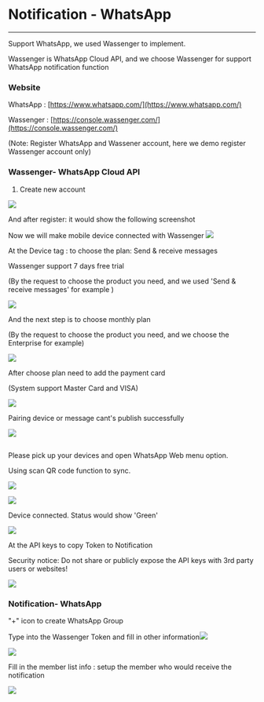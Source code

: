# Notification - WhatsApp

---

Support WhatsApp, we used Wassenger to implement.

Wassenger is WhatsApp Cloud API, and we choose Wassenger for support WhatsApp notification function

### Website

WhatsApp : [https://www.whatsapp.com/](https://www.whatsapp.com/)

Wassenger : [https://console.wassenger.com/](https://console.wassenger.com/)

\(Note: Register WhatsApp and Wassener account, here we demo register Wassenger account only\)

### Wassenger- WhatsApp Cloud API

1. Create new account

![](/assets/createnewaccount.png)

And after register: it would show the following screenshot

Now we will make mobile device connected with Wassenger   ![](/assets/Device_authorization1.png)

At the Device tag : to choose the plan: Send & receive messages

Wassenger support 7 days free trial

\(By the request to choose the product you need, and we used 'Send & receive messages'  for example \)

![](/assets/pickuptheproduct.png)

And the next step is to choose monthly plan

\(By the request to choose the product you need, and we choose the Enterprise for example\)

![](/assets/monthlyplan.png)

After choose plan need to add the payment card

\(System support Master Card and VISA\)

![](/assets/addpaymentcard.png)

Pairing device or message cant's publish successfully

![](/assets/Devicepairing.png)

## 

Please pick up your devices and open WhatsApp Web menu option.

Using scan QR code function to sync.

![](/assets/QRcode.png)

![](/assets/deviceauthority1.png)

Device connected. Status would show 'Green'

![](/assets/device_status.png)

At the API keys to copy Token to Notification

Security notice: Do not share or publicly expose the API keys with 3rd party users or websites!

![](/assets/API_key.png)

### Notification- WhatsApp

"+" icon to create WhatsApp Group

Type into the Wassenger Token and fill in other information![](/assets/notification2.png)

![](/assets/notification5.png)

Fill in the  member list info : setup the member who would receive the notification

![](/assets/newmember1.png)

